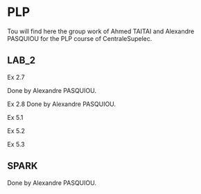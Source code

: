 # PLP

Tou will find here the group work of Ahmed TAITAI and Alexandre PASQUIOU for the PLP course of CentraleSupelec.

## LAB_2

Ex 2.7

Done by Alexandre PASQUIOU.

Ex 2.8
Done by Alexandre PASQUIOU.

Ex 5.1


Ex 5.2


Ex 5.3



## SPARK

Done by Alexandre PASQUIOU.
